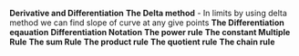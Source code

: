 **Derivative and Differentiation**
  **The Delta method**
    - In limits by using delta method we can find slope of curve at any give points
  **The Differentiation eqauation**
  **Differentiation Notation**
  **The power rule**
  **The constant Multiple Rule**
  **The sum Rule**
  **The product rule**
  **The quotient rule**
  **The chain rule**
